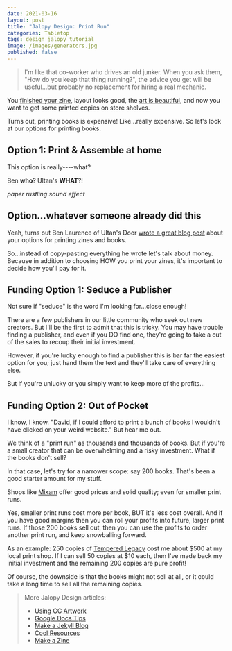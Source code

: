 ```yaml
---
date: 2021-03-16
layout: post
title: "Jalopy Design: Print Run"
categories: Tabletop
tags: design jalopy tutorial
image: /images/generators.jpg
published: false
---
```


> I'm like that co-worker who drives an old junker. When you ask them, "How do you keep that thing running?", the advice you get will be useful...but probably no replacement for hiring a real mechanic.

You [finished your zine](/david/2019/11/JalopyZine), layout looks good, the [art is beautiful](/david/2019/08/JalopyResources), and now you want to get some printed copies on store shelves.

Turns out, printing books is expensive! Like...really expensive. So let's look at our options for printing books.

## Option 1: Print & Assemble at home

This option is really----what?

Ben **who**? Ultan's **WHAT**?!

_paper rustling sound effect_

## Option...whatever someone already did this

Yeah, turns out Ben Laurence of Ultan's Door [wrote a great blog post](http://maziriansgarden.blogspot.com/2020/01/so-you-want-to-make-zine-printing.html) about your options for printing zines and books. 

So...instead of copy-pasting everything he wrote let's talk about money. Because in addition to choosing HOW you print your zines, it's important to decide how you'll pay for it.

## Funding Option 1: Seduce a Publisher

Not sure if "seduce" is the word I'm looking for...close enough!

There are a few publishers in our little community who seek out new creators. But I'll be the first to admit that this is tricky. You may have trouble finding a publisher, and even if you DO find one, they're going to take a cut of the sales to recoup their initial investment.

However, if you're lucky enough to find a publisher this is bar far the easiest option for you; just hand them the text and they'll take care of everything else. 

But if you're unlucky or you simply want to keep more of the profits...

## Funding Option 2: Out of Pocket

I know, I know. "David, if I could afford to print a bunch of books I wouldn't have clicked on your weird website." But hear me out.

We think of a "print run" as thousands and thousands of books. But if you're a small creator that can be overwhelming and a risky investment. What if the books don't sell?

In that case, let's try for a narrower scope: say 200 books. That's been a good starter amount for my stuff.

Shops like [Mixam](https://mixam.com/) offer good prices and solid quality; even for smaller print runs.

Yes, smaller print runs cost more per book, BUT it's less cost overall. And if you have good margins then you can roll your profits into future, larger print runs. If those 200 books sell out, then you can use the profits to order another print run, and keep snowballing forward.

As an example: 250 copies of [Tempered Legacy](/tempered-legacy) cost me about $500 at my local print shop. If I can sell 50 copies at $10 each, then I've made back my initial investment and the remaining 200 copies are pure profit!

Of course, the downside is that the books might not sell at all, or it could take a long time to sell all the remaining copies.



> More Jalopy Design articles:
> - [Using CC Artwork](/david/2017/10/CC-artwork-banner)
> - [Google Docs Tips](/david/2017/10/jalopy-design)
> - [Make a Jekyll Blog](/david/2018/10/howto-markdown-blog)
> - [Cool Resources](/david/2019/08/JalopyResources)
> - [Make a Zine](/david/2019/11/JalopyZine)

